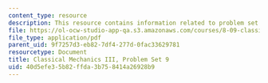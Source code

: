 ```yaml
---
content_type: resource
description: This resource contains information related to problem set 9.
file: https://ol-ocw-studio-app-qa.s3.amazonaws.com/courses/8-09-classical-mechanics-iii-fall-2014/40d5efe35b82ffda3b758414a26928b9_MIT8_09F14_pset9.pdf
file_type: application/pdf
parent_uid: 9f7257d3-eb82-7df4-277d-0fac33629781
resourcetype: Document
title: Classical Mechanics III, Problem Set 9
uid: 40d5efe3-5b82-ffda-3b75-8414a26928b9
---
```


